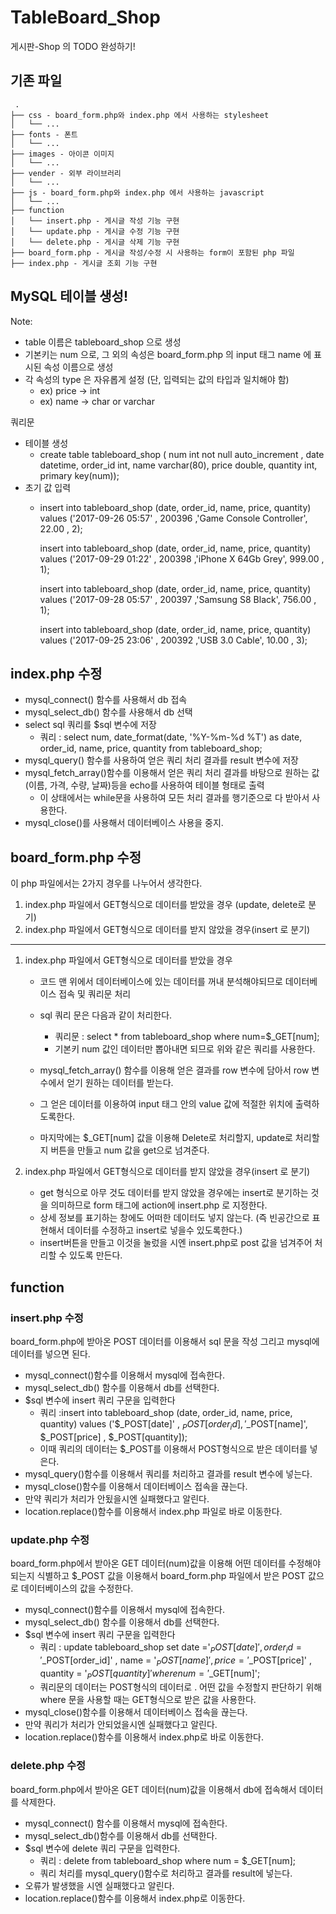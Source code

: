 # TableBoard_Shop
게시판-Shop 의 TODO 완성하기!

## 기존 파일
```
 .
├── css - board_form.php와 index.php 에서 사용하는 stylesheet
│   └── ...
├── fonts - 폰트
│   └── ...
├── images - 아이콘 이미지
│   └── ...
├── vender - 외부 라이브러리
│   └── ...
├── js - board_form.php와 index.php 에서 사용하는 javascript
│   └── ...
├── function
│   └── insert.php - 게시글 작성 기능 구현
│   └── update.php - 게시글 수정 기능 구현
│   └── delete.php - 게시글 삭제 기능 구현
├── board_form.php - 게시글 작성/수정 시 사용하는 form이 포함된 php 파일
├── index.php - 게시글 조회 기능 구현
```

## MySQL 테이블 생성!


Note: 
- table 이름은 tableboard_shop 으로 생성
- 기본키는 num 으로, 그 외의 속성은 board_form.php 의 input 태그 name 에 표시된 속성 이름으로 생성
- 각 속성의 type 은 자유롭게 설정 (단, 입력되는 값의 타입과 일치해야 함)
    - ex) price -> int
    - ex) name -> char or varchar
    
    
쿼리문 
- 테이블 생성
    -   create table tableboard_shop (
        num int not null auto_increment ,
        date datetime,
        order_id int,
        name varchar(80),
        price double,
        quantity int,
        primary key(num));
- 초기 값 입력
    - insert into tableboard_shop (date, order_id, name, price, quantity)
      values ('2017-09-26 05:57' , 200396 ,'Game Console Controller', 22.00 , 2);
      
      insert into tableboard_shop (date, order_id, name, price, quantity)
      values ('2017-09-29 01:22' , 200398 ,'iPhone X 64Gb Grey', 999.00 , 1);
      
      insert into tableboard_shop (date, order_id, name, price, quantity)
      values ('2017-09-28 05:57' , 200397 ,'Samsung S8 Black', 756.00 , 1);
      
      insert into tableboard_shop (date, order_id, name, price, quantity)
      values ('2017-09-25 23:06' , 200392 ,'USB 3.0 Cable', 10.00 , 3);
    
## index.php 수정

 - mysql_connect() 함수를 사용해서 db 접속
 - mysql_select_db() 함수를 사용해서 db 선택
 - select sql 쿼리를 $sql 변수에 저장
    - 쿼리 : select num, date_format(date, '%Y-%m-%d %T') as date, order_id, name, price, quantity from tableboard_shop;
 - mysql_query() 함수를 사용하여 얻은 쿼리 처리 결과를 result 변수에 저장 
 - mysql_fetch_array()함수를 이용해서 얻은 쿼리 처리 결과를 바탕으로 원하는 값(이름, 가격, 수량, 날짜)등을 echo를 사용하여 테이블 형태로 출력
    -   이 상태에서는 while문을 사용하여 모든 처리 결과를 행기준으로 다 받아서 사용한다.
 - mysql_close()를 사용해서 데이터베이스 사용을 중지.
## board_form.php 수정
이 php 파일에서는 2가지 경우를 나누어서 생각한다.
1. index.php 파일에서 GET형식으로 데이터를 받았을 경우 (update, delete로 분기)
2. index.php 파일에서 GET형식으로 데이터를 받지 않았을 경우(insert 로 분기)

-----


1. index.php 파일에서 GET형식으로 데이터를 받았을 경우
    - 코드 맨 위에서 데이터베이스에 있는 데이터를 꺼내 분석해야되므로 데이터베이스 접속 및 쿼리문 처리
    - sql 쿼리 문은 다음과 같이 처리한다.
        -  쿼리문 : select * from tableboard_shop  where num=$_GET[num];
        - 기본키 num 값인 데이터만 뽑아내면 되므로 위와 같은 쿼리를 사용한다.
        
    - mysql_fetch_array() 함수를 이용해 얻은 결과를 row 변수에 담아서 row 변수에서 얻기 원하는 데이터를 받는다.
    - 그 얻은 데이터를 이용하여 input 태그 안의 value 값에 적절한 위치에 출력하도록한다.
    - 마지막에는 $_GET[num] 값을 이용해 Delete로 처리할지, update로 처리할지 버튼을 만들고 num 값을 get으로 넘겨준다.
    
2. index.php 파일에서 GET형식으로 데이터를 받지 않았을 경우(insert 로 분기)
    - get 형식으로 아무 것도 데이터를 받지 않았을 경우에는 insert로 분기하는 것을 의미하므로 form 태그에 action에 insert.php 로 지정한다.
    - 상세 정보를 표기하는 창에도 어떠한 데이터도 넣지 않는다. (즉 빈공간으로 표현해서 데이터를 수정하고 insert로 넣을수 있도록한다.)
    - insert버튼을 만들고 이것을 눌렀을 시엔 insert.php로 post 값을 넘겨주어 처리할 수 있도록 만든다.
## function
### insert.php 수정

board_form.php에 받아온 POST 데이터를 이용해서 sql 문을 작성 그리고 mysql에 데이터를 넣으면 된다.
 -  mysql_connect()함수를 이용해서 mysql에 접속한다.
 - mysql_select_db() 함수를 이용해서 db를 선택한다.
 - $sql 변수에 insert 쿼리 구문을 입력한다
    -   쿼리 :insert into tableboard_shop (date, order_id, name, price, quantity)
                    values ('$_POST[date]' , $_POST[order_id] ,'$_POST[name]', $_POST[price] , $_POST[quantity]);
    - 이때 쿼리의 데이터는 $_POST를 이용해서 POST형식으로 받은 데이터를 넣은다.
 - mysql_query()함수를 이용해서 쿼리를 처리하고 결과를 result 변수에 넣는다.
 - mysql_close()함수를 이용해서 데이터베이스 접속을 끊는다.
 - 만약 쿼리가 처리가 안됬을시엔 실패했다고 알린다.
 - location.replace()함수를 이용해서 index.php 파일로 바로 이동한다.
### update.php 수정

board_form.php에서 받아온 GET 데이터(num)값을 이용해 어떤 데이터를 수정해야되는지 식별하고 $_POST 값을 이용해서 board_form.php 파일에서 받은
POST 값으로 데이터베이스의 값을 수정한다.

-  mysql_connect()함수를 이용해서 mysql에 접속한다.
- mysql_select_db() 함수를 이용해서 db를 선택한다.
- $sql 변수에 insert 쿼리 구문을 입력한다
    -    쿼리 : update tableboard_shop set date ='$_POST[date]' , order_id = '$_POST[order_id]' , name = '$_POST[name]' , price = '$_POST[price]' , quantity = '$_POST[quantity]'
              where num = '$_GET[num]';
    - 쿼리문의 데이터는 POST형식의 데이터로 . 어떤 값을 수정할지 판단하기 위해 where 문을 사용할 때는 GET형식으로 받은 값을 사용한다.
- mysql_close()함수를 이용해서 데이터베이스 접속을 끊는다.
- 만약 쿼리가 처리가 안되었을시엔 실패했다고 알린다.
- location.replace()함수를 이용해서 index.php로 바로 이동한다.
    
### delete.php 수정

board_form.php에서 받아온 GET 데이터(num)값을 이용해서 db에 접속해서 데이터를 삭제한다.

   - mysql_connect() 함수를 이용해서 mysql에 접속한다.
   - mysql_select_db()함수를 이용해서 db를 선택한다.
   - $sql 변수에 delete 쿼리 구문을 입력한다.
        - 쿼리 :  delete from tableboard_shop 
                  where num = $_GET[num];
        - 쿼리 처리를 mysql_query()함수로 처리하고 결과를 result에 넣는다.
   - 오류가 발생했을 시엔 실패했다고 알린다.
   - location.replace()함수를 이용해서 index.php로 이동한다.